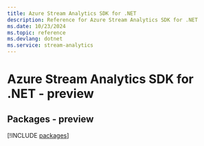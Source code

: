 ```yaml
---
title: Azure Stream Analytics SDK for .NET
description: Reference for Azure Stream Analytics SDK for .NET
ms.date: 10/23/2024
ms.topic: reference
ms.devlang: dotnet
ms.service: stream-analytics
---
```

# Azure Stream Analytics SDK for .NET - preview
## Packages - preview
[!INCLUDE [packages](stream-analytics-index.md)]